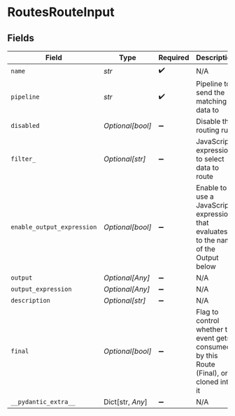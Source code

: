 # RoutesRouteInput


## Fields

| Field                                                                                    | Type                                                                                     | Required                                                                                 | Description                                                                              |
| ---------------------------------------------------------------------------------------- | ---------------------------------------------------------------------------------------- | ---------------------------------------------------------------------------------------- | ---------------------------------------------------------------------------------------- |
| `name`                                                                                   | *str*                                                                                    | :heavy_check_mark:                                                                       | N/A                                                                                      |
| `pipeline`                                                                               | *str*                                                                                    | :heavy_check_mark:                                                                       | Pipeline to send the matching data to                                                    |
| `disabled`                                                                               | *Optional[bool]*                                                                         | :heavy_minus_sign:                                                                       | Disable this routing rule                                                                |
| `filter_`                                                                                | *Optional[str]*                                                                          | :heavy_minus_sign:                                                                       | JavaScript expression to select data to route                                            |
| `enable_output_expression`                                                               | *Optional[bool]*                                                                         | :heavy_minus_sign:                                                                       | Enable to use a JavaScript expression that evaluates to the name of the Output below     |
| `output`                                                                                 | *Optional[Any]*                                                                          | :heavy_minus_sign:                                                                       | N/A                                                                                      |
| `output_expression`                                                                      | *Optional[Any]*                                                                          | :heavy_minus_sign:                                                                       | N/A                                                                                      |
| `description`                                                                            | *Optional[str]*                                                                          | :heavy_minus_sign:                                                                       | N/A                                                                                      |
| `final`                                                                                  | *Optional[bool]*                                                                         | :heavy_minus_sign:                                                                       | Flag to control whether the event gets consumed by this Route (Final), or cloned into it |
| `__pydantic_extra__`                                                                     | Dict[str, *Any*]                                                                         | :heavy_minus_sign:                                                                       | N/A                                                                                      |